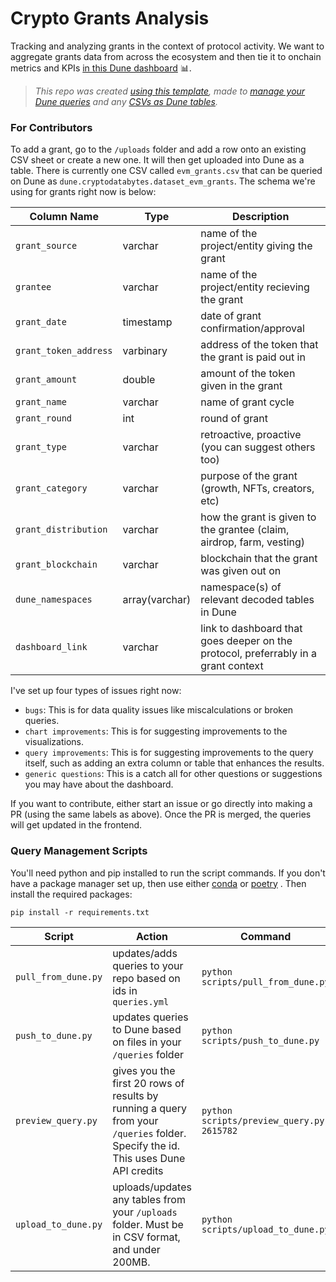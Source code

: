 # Crypto Grants Analysis

Tracking and analyzing grants in the context of protocol activity. We want to aggregate grants data from across the ecosystem and then tie it to onchain metrics and KPIs [in this Dune dashboard](https://dune.com/cryptodatabytes/crypto-grants-analysis) 📊.

>*This repo was created [using this template](https://github.com/duneanalytics/DuneQueryRepo), made to [manage your Dune queries](https://dune.mintlify.app/api-reference/crud/endpoint/create) and any [CSVs as Dune tables](https://dune.mintlify.app/api-reference/upload/endpoint/upload).*

### For Contributors

To add a grant, go to the `/uploads` folder and add a row onto an existing CSV sheet or create a new one. It will then get uploaded into Dune as a table. There is currently one CSV called `evm_grants.csv` that can be queried on Dune as `dune.cryptodatabytes.dataset_evm_grants`. The schema we're using for grants right now is below:

| Column Name | Type | Description |
| ----------- | ---- | ----------- |
| `grant_source` | varchar | name of the project/entity giving the grant |
| `grantee` | varchar | name of the project/entity recieving the grant |
| `grant_date` | timestamp | date of grant confirmation/approval |
| `grant_token_address` | varbinary | address of the token that the grant is paid out in |
| `grant_amount` | double | amount of the token given in the grant |
| `grant_name` | varchar | name of grant cycle |
| `grant_round` | int | round of grant |
| `grant_type` | varchar | retroactive, proactive (you can suggest others too) |
| `grant_category` | varchar | purpose of the grant (growth, NFTs, creators, etc) |
| `grant_distribution` | varchar | how the grant is given to the grantee (claim, airdrop, farm, vesting) |
| `grant_blockchain` | varchar | blockchain that the grant was given out on |
| `dune_namespaces` | array(varchar) | namespace(s) of relevant decoded tables in Dune |
| `dashboard_link` | varchar | link to dashboard that goes deeper on the protocol, preferrably in a grant context |

I've set up four types of issues right now:
- `bugs`: This is for data quality issues like miscalculations or broken queries.
- `chart improvements`: This is for suggesting improvements to the visualizations.
- `query improvements`: This is for suggesting improvements to the query itself, such as adding an extra column or table that enhances the results.
- `generic questions`: This is a catch all for other questions or suggestions you may have about the dashboard.

If you want to contribute, either start an issue or go directly into making a PR (using the same labels as above). Once the PR is merged, the queries will get updated in the frontend.

### Query Management Scripts

You'll need python and pip installed to run the script commands. If you don't have a package manager set up, then use either [conda](https://www.anaconda.com/download) or [poetry](https://python-poetry.org/) . Then install the required packages:

```
pip install -r requirements.txt
```

| Script | Action                                                                                                                                                    | Command |
|---|-----------------------------------------------------------------------------------------------------------------------------------------------------------|---|
| `pull_from_dune.py` | updates/adds queries to your repo based on ids in `queries.yml`                                                                                           | `python scripts/pull_from_dune.py` |
| `push_to_dune.py` | updates queries to Dune based on files in your `/queries` folder                                                                                          | `python scripts/push_to_dune.py` |
| `preview_query.py` | gives you the first 20 rows of results by running a query from your `/queries` folder. Specify the id. This uses Dune API credits | `python scripts/preview_query.py 2615782` |
| `upload_to_dune.py` | uploads/updates any tables from your `/uploads` folder. Must be in CSV format, and under 200MB. | `python scripts/upload_to_dune.py` |